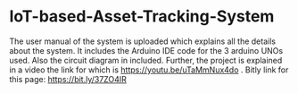 # IoT-based-Asset-Tracking-System
The user manual of the system is uploaded which explains all the details about the system. It includes the Arduino IDE code for the 3 arduino UNOs used.
Also the circuit diagram in included. Further, the project is explained in a video the link for which is https://youtu.be/uTaMmNux4do .
Bitly link for this page: https://bit.ly/37ZO4IR
